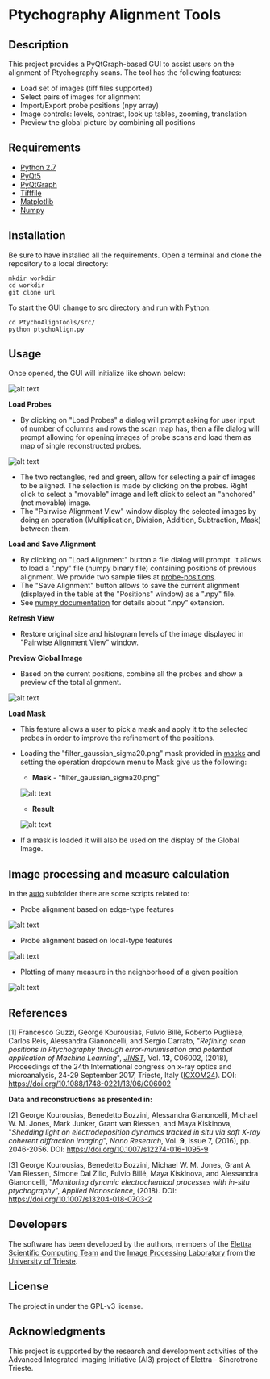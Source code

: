 


# Ptychography Alignment Tools


## Description

This project provides a PyQtGraph-based GUI to assist users on the alignment of Ptychography scans. The tool has the following features:
* Load set of images (tiff files supported)
* Select pairs of images for alignment
* Import/Export probe positions (npy array)
* Image controls: levels, contrast, look up tables, zooming, translation
* Preview the global picture by combining all positions

## Requirements
* [Python 2.7](https://www.python.org/)
* [PyQt5](https://www.riverbankcomputing.com/software/pyqt/download5)
* [PyQtGraph](http://www.pyqtgraph.org/)
* [Tifffile](https://pypi.python.org/pypi/tifffile)
* [Matplotlib](https://matplotlib.org/)
* [Numpy](http://www.numpy.org/)

## Installation


Be sure to have installed all the requirements.
Open a terminal and clone the repository to a local directory:
```
mkdir workdir
cd workdir
git clone url

```
To start the GUI change to src directory and run with Python:
```
cd PtychoAlignTools/src/
python ptychoAlign.py
```

## Usage
Once opened, the GUI will initialize like shown below:


![alt text](https://github.com/ElettraSciComp/PtychoAlignTools/blob/master/pictures/ptychoAlign_GUI_A.png)
 

 **Load Probes**
* By clicking on "Load Probes" a dialog will prompt asking for user input of number of columns and rows the scan map has, then a file dialog will prompt allowing for opening images of probe scans and load them as map of single reconstructed probes.


 ![alt text](https://github.com/ElettraSciComp/PtychoAlignTools/blob/master/pictures/ptychoAlign_GUI_B.png)

 
* The two rectangles, red and green, allow for selecting a pair of images to be aligned. The selection is made by clicking on the probes. Right click to select a "movable" image and left click to select an "anchored" (not movable) image.
* The "Pairwise Alignment View" window display the selected images by doing an operation (Multiplication, Division, Addition, Subtraction, Mask) between them.

**Load and Save Alignment**
* By clicking on "Load Alignment" button a file dialog will prompt. It allows to load a ".npy" file (numpy binary file) containing positions of previous alignment. We provide two sample files at [probe-positions](https://github.com/ElettraSciComp/PtychoAlignTools/tree/master/sample-data/probe-positions).
* The "Save Alignment" button allows to save the current alignment (displayed in the table at the "Positions" window) as a ".npy" file.
* See [numpy documentation](https://docs.scipy.org/doc/numpy-1.13.0/reference/routines.io.html) for details about ".npy" extension.

**Refresh View**
* Restore original size and histogram levels of the image displayed in "Pairwise Alignment View" window.

**Preview Global Image**
* Based on the current positions, combine all the probes and show a preview of the total alignment.
 
 ![alt text](https://github.com/ElettraSciComp/PtychoAlignTools/blob/master/pictures/ptychoAlign_GUI_C.png)

**Load Mask**
* This feature allows a user to pick a mask and apply it to the selected probes in order to improve the refinement of the positions. 
* Loading the "filter_gaussian_sigma20.png" mask provided in [masks](https://github.com/ElettraSciComp/PtychoAlignTools/tree/master/sample-data/masks) and setting the operation dropdown menu to Mask give us the following:
  * **Mask** - "filter_gaussian_sigma20.png"

   ![alt text](https://github.com/ElettraSciComp/PtychoAlignTools/blob/master/sample-data/masks/filter_gaussian_sigma20.png)

  * **Result**

   ![alt text](https://github.com/ElettraSciComp/PtychoAlignTools/blob/master/pictures/ptychoAlign_GUI_D.png)

* If a mask is loaded it will also be used on the display of the Global Image.


## Image processing and measure calculation
In the [auto](https://github.com/ElettraSciComp/PtychoAlignTools/tree/master/src/auto) subfolder there are some scripts related to:

* Probe alignment based on edge-type features

 ![alt text](https://github.com/ElettraSciComp/PtychoAlignTools/blob/master/pictures/edge_align.png)

* Probe alignment based on local-type features

 ![alt text](https://github.com/ElettraSciComp/PtychoAlignTools/blob/master/pictures/localFeat.png)

* Plotting of many measure in the neighborhood of a given position

 ![alt text](https://github.com/ElettraSciComp/PtychoAlignTools/blob/master/pictures/measures.png)

## References

[1] Francesco Guzzi, George Kourousias, Fulvio Billè, Roberto Pugliese, Carlos Reis, Alessandra Gianoncelli, and Sergio Carrato, "*Refining scan positions in Ptychography through error-minimisation and potential application of Machine Learning*", [*JINST*](https://jinst.sissa.it/jinst/help/helpLoader.jsp?pgType=about), Vol. **13**, C06002, (2018), Proceedings of the 24th International congress on x-ray optics and microanalysis, 24-29 September 2017, Trieste, Italy ([ICXOM24](https://jinst.sissa.it/jinst/common/JINST_proceedings8.jsp)).
DOI: https://doi.org/10.1088/1748-0221/13/06/C06002

**Data and reconstructions as presented in:**

[2] George Kourousias, Benedetto Bozzini, Alessandra Gianoncelli, Michael W. M. Jones, Mark Junker, Grant van Riessen, and Maya Kiskinova, "*Shedding light on electrodeposition dynamics tracked  *in situ* via soft X-ray coherent diffraction imaging*", *Nano Research*, Vol. **9**, Issue 7, (2016), pp. 2046-2056.
DOI: https://doi.org/10.1007/s12274-016-1095-9

[3] George Kourousias, Benedetto Bozzini, Michael W. M. Jones, Grant A. Van Riessen, Simone Dal Zilio, Fulvio Billé, Maya Kiskinova, and Alessandra Gianoncelli, "*Monitoring dynamic electrochemical processes with in-situ ptychography*", *Applied Nanoscience*, (2018).
DOI: https://doi.org/10.1007/s13204-018-0703-2

## Developers
The software has been developed by the authors, members of the [Elettra Scientific Computing Team](https://www.elettra.trieste.it/it/lightsources/labs-and-services/scientific-computing/scientific-computing.html) and the [Image Processing Laboratory](https://www2.units.it/ipl/index.htm)  from the  [University of Trieste](https://www.units.it/).


## License

The project in under the GPL-v3 license.


## Acknowledgments

This project is supported by the research and development activities of the Advanced Integrated Imaging Initiative (AI3) project of Elettra - Sincrotrone Trieste.
